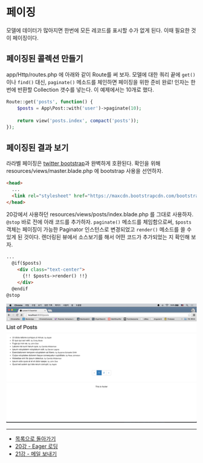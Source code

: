 # 페이징

모델에 데이터가 많아지면 한번에 모든 레코드를 표시할 수가 없게 된다. 이때 필요한 것이 페이징이다.

## 페이징된 콜렉션 만들기

app/Http/routes.php 에 아래와 같이 Route를 써 보자. 모델에 대한 쿼리 끝에 `get()` 이나 `find()` 대신, `paginate()` 메소드를 체인하면 페이징을 위한 준비 완료! 인자는 한번에 반환할 Collection 갯수를 넣는다. 이 예제에서는 10개로 했다.

```php
Route::get('posts', function() {
    $posts = App\Post::with('user')->paginate(10);

    return view('posts.index', compact('posts'));
});
```

## 페이징된 결과 보기

라라벨 페이징은 [twitter bootstrap](http://getbootstrap.com/)과 완벽하게 호환된다. 확인을 위해 resources/views/master.blade.php 에 bootstrap 사용을 선언하자.

```html
<head>
  ...
  <link rel="stylesheet" href="https://maxcdn.bootstrapcdn.com/bootstrap/3.3.5/css/bootstrap.min.css">
</head>
```

20강에서 사용하던 resources/views/posts/index.blade.php 를 그대로 사용하자. `@stop` 바로 전에 아래 코드를 추가하자.  `paginate()` 메소드를 체임함으로써, `$posts` 객체는 페이징이 가능한 Paginator 인스턴스로 변경되었고 `render()` 메소드를 쓸 수 있게 된 것이다. 렌더링된 뷰에서 소스보기를 해서 어떤 코드가 추가되었는 지 확인해 보자.

```html
...
  @if($posts)
    <div class="text-center">
      {!! $posts->render() !!}
    </div>
  @endif
@stop
```

![](./20-1-pagination-img-01.png)

---

- [목록으로 돌아가기](../readme.md)
- [20강 - Eager 로딩](20-eager-loading.md)
- [21강 - 메일 보내기](21-mail.md)